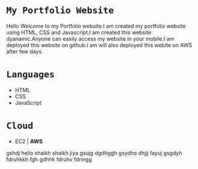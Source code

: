 # `My Portfolio Website`

Hello Welcome to my Portfolio website.I am created my portfolio website using HTML, CSS and Javascript.I am created this website dyanamic.Anyone can easily access my website in your mobile.I am deployed this website on github.I am will also deployed this webite on AWS after few days.

# `Languages`
- HTML
- CSS
- JavaScript

# `Cloud`
- EC2 | **AWS**

gshdj
hello
shaikh shaikh
jiya
gsujg dgdhggh
gsydho dhjjj
fayuj gsgdyh
fdruhkkh fgh gdhhk
fdruhv
fdringg
